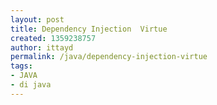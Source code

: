 ```yaml
---
layout: post
title: Dependency Injection  Virtue
created: 1359238757
author: ittayd
permalink: /java/dependency-injection-virtue
tags:
- JAVA
- di java
---
```


